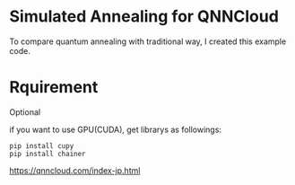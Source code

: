 # Simulated Annealing for QNNCloud

To compare quantum annealing with traditional way, I created this example code.

# Rquirement

Optional

if you want to use GPU(CUDA), get librarys as followings:

```
pip install cupy
pip install chainer
```

https://qnncloud.com/index-jp.html

##

